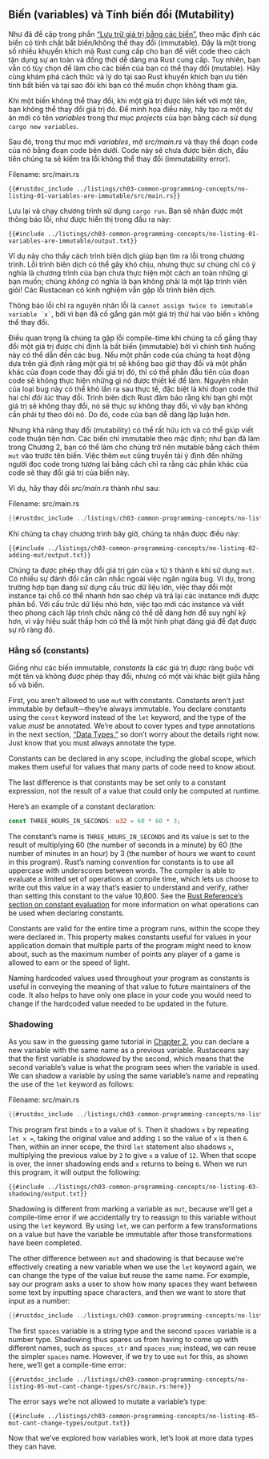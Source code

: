 ## Biến (variables) và Tính biến đổi (Mutability)

Như đã đề cập trong phần [“Lưu trữ giá trị bằng các
biến”][storing-values-with-variables]<!-- ignore -->, theo mặc định
các biến có tính chất bất biến/không thể thay đổi (immutable). Đây là một trong số nhiều khuyến khích
mà Rust cung cấp cho bạn để viết code theo cách tận dụng sự an toàn và đồng thời dễ dàng mà
Rust cung cấp. Tuy nhiên, bạn vẫn có tùy chọn để làm cho các biến của bạn có thể thay đổi (mutable).
Hãy cùng khám phá cách thức và lý do tại sao Rust khuyến khích bạn ưu tiên tính bất biến và tại sao
đôi khi bạn có thể muốn chọn không tham gia.

Khi một biến không thể thay đổi, khi một giá trị được liên kết với một tên, bạn không thể thay đổi
giá trị đó. Để minh họa điều này, hãy tạo ra một dự án mới có tên *variables*
trong thư mục *projects* của bạn bằng cách sử dụng `cargo new variables`.

Sau đó, trong thư mục mới *variables*, mở *src/main.rs* và thay thế đoạn code của nó bằng đoạn code
bên dưới. Code này sẽ chưa được biên dịch, đầu tiên chúng ta sẽ kiểm tra lỗi không thể thay đổi
(immutability error).

<span class="filename">Filename: src/main.rs</span>

```rust,ignore,does_not_compile
{{#rustdoc_include ../listings/ch03-common-programming-concepts/no-listing-01-variables-are-immutable/src/main.rs}}
```

Lưu lại và chạy chương trình sử dụng `cargo run`. Bạn sẽ nhận được một thông báo lỗi,
như được hiển thị trong đầu ra này:

```console
{{#include ../listings/ch03-common-programming-concepts/no-listing-01-variables-are-immutable/output.txt}}
```

Ví dụ này cho thấy cách trình biên dịch giúp bạn tìm ra lỗi trong chương trình.
Lỗi trình biên dịch có thể gây khó chịu, nhưng thực sự chúng chỉ có ý nghĩa là
chương trình của bạn chưa thực hiện một cách an toàn những gì bạn muốn; chúng *không* có nghĩa là
bạn không phải là một lập trình viên giỏi! Các Rustacean có kinh nghiệm vẫn gặp lỗi trình biên dịch.

Thông báo lỗi chỉ ra nguyên nhân lỗi là `` cannot
assign twice to immutable variable `x` ``, bởi vì bạn đã cố gắng gán một giá trị thứ hai
vào biến `x` không thể thay đổi.

Điều quan trọng là chúng ta gặp lỗi compile-time khi chúng ta cố gắng thay đổi một giá trị
được chỉ định là bất biến (immutable) bởi vì chính tình huống này có thể dẫn đến các bug.
Nếu một phần code của chúng ta hoạt động dựa trên giả định rằng một giá trị sẽ không bao giờ
thay đổi và một phần khác của đoạn code thay đổi giá trị đó, thì có thể phần đầu tiên của đoạn
code sẽ không thực hiện những gì nó được thiết kế để làm. Nguyên nhân của loại bug này có thể khó
lần ra sau thực tế, đặc biệt là khi đoạn code thứ hai chỉ *đôi lúc* thay đổi.
Trình biên dịch Rust đảm bảo rằng khi bạn ghi một giá trị sẽ không thay đổi,
nó sẽ thực sự không thay đổi, vì vậy bạn không cần phải tự theo dõi nó. Do đó,
code của bạn dễ dàng lập luận hơn.

Nhưng khả năng thay đổi (mutability) có thể rất hữu ích và có thể giúp viết code thuận tiện hơn.
Các biến chỉ immutable theo mặc định; như bạn đã làm trong Chương 2, bạn có thể làm cho chúng
trở nên mutable bằng cách thêm `mut` vào trước tên biến. Việc thêm `mut` cũng
truyền tải ý định đến những người đọc code trong tương lai bằng cách chỉ ra rằng các phần khác của 
code sẽ thay đổi giá trị của biến này.

Ví dụ, hãy thay đổi *src/main.rs* thành như sau:

<span class="filename">Filename: src/main.rs</span>

```rust
{{#rustdoc_include ../listings/ch03-common-programming-concepts/no-listing-02-adding-mut/src/main.rs}}
```

Khi chúng ta chạy chương trình bây giờ, chúng ta nhận được điều này:

```console
{{#include ../listings/ch03-common-programming-concepts/no-listing-02-adding-mut/output.txt}}
```

Chúng ta được phép thay đổi giá trị gán của `x` từ `5` thành `6` khi sử dụng `mut`.
Có nhiều sự đánh đổi cần cân nhắc ngoài việc ngăn ngừa bug. Ví dụ, trong trường hợp
bạn đang sử dụng cấu trúc dữ liệu lớn, việc thay đổi một instance tại chỗ có thể
nhanh hơn sao chép và trả lại các instance mới được phân bổ. Với cấu trức dữ liệu
nhỏ hơn, việc tạo mới các instance và viết theo phong cách lập trình chức năng
có thể dễ dàng hơn để suy nghĩ kỹ hơn, vì vậy hiệu suất thấp hơn có thể là
một hình phạt đáng giá để đạt được sự rõ ràng đó.

### Hằng số (constants)

Giống như các biến immutable, *constants* là các giá trị được ràng buộc với một tên và
không được phép thay đổi, nhưng có một vài khác biệt giữa hằng số và biến.

First, you aren’t allowed to use `mut` with constants. Constants aren’t just
immutable by default—they’re always immutable. You declare constants using the
`const` keyword instead of the `let` keyword, and the type of the value *must*
be annotated. We’re about to cover types and type annotations in the next
section, [“Data Types,”][data-types]<!-- ignore --> so don’t worry about the
details right now. Just know that you must always annotate the type.

Constants can be declared in any scope, including the global scope, which makes
them useful for values that many parts of code need to know about.

The last difference is that constants may be set only to a constant expression,
not the result of a value that could only be computed at runtime.

Here’s an example of a constant declaration:

```rust
const THREE_HOURS_IN_SECONDS: u32 = 60 * 60 * 3;
```

The constant’s name is `THREE_HOURS_IN_SECONDS` and its value is set to the
result of multiplying 60 (the number of seconds in a minute) by 60 (the number
of minutes in an hour) by 3 (the number of hours we want to count in this
program). Rust’s naming convention for constants is to use all uppercase with
underscores between words. The compiler is able to evaluate a limited set of
operations at compile time, which lets us choose to write out this value in a
way that’s easier to understand and verify, rather than setting this constant
to the value 10,800. See the [Rust Reference’s section on constant
evaluation][const-eval] for more information on what operations can be used
when declaring constants.

Constants are valid for the entire time a program runs, within the scope they
were declared in. This property makes constants useful for values in your
application domain that multiple parts of the program might need to know about,
such as the maximum number of points any player of a game is allowed to earn or
the speed of light.

Naming hardcoded values used throughout your program as constants is useful in
conveying the meaning of that value to future maintainers of the code. It also
helps to have only one place in your code you would need to change if the
hardcoded value needed to be updated in the future.

### Shadowing

As you saw in the guessing game tutorial in [Chapter
2][comparing-the-guess-to-the-secret-number]<!-- ignore -->, you can declare a
new variable with the same name as a previous variable. Rustaceans say that the
first variable is *shadowed* by the second, which means that the second
variable’s value is what the program sees when the variable is used. We can
shadow a variable by using the same variable’s name and repeating the use of
the `let` keyword as follows:

<span class="filename">Filename: src/main.rs</span>

```rust
{{#rustdoc_include ../listings/ch03-common-programming-concepts/no-listing-03-shadowing/src/main.rs}}
```

This program first binds `x` to a value of `5`. Then it shadows `x` by
repeating `let x =`, taking the original value and adding `1` so the value of
`x` is then `6`. Then, within an inner scope, the third `let` statement also
shadows `x`, multiplying the previous value by `2` to give `x` a value of `12`.
When that scope is over, the inner shadowing ends and `x` returns to being `6`.
When we run this program, it will output the following:

```console
{{#include ../listings/ch03-common-programming-concepts/no-listing-03-shadowing/output.txt}}
```

Shadowing is different from marking a variable as `mut`, because we’ll get a
compile-time error if we accidentally try to reassign to this variable without
using the `let` keyword. By using `let`, we can perform a few transformations
on a value but have the variable be immutable after those transformations have
been completed.

The other difference between `mut` and shadowing is that because we’re
effectively creating a new variable when we use the `let` keyword again, we can
change the type of the value but reuse the same name. For example, say our
program asks a user to show how many spaces they want between some text by
inputting space characters, and then we want to store that input as a number:

```rust
{{#rustdoc_include ../listings/ch03-common-programming-concepts/no-listing-04-shadowing-can-change-types/src/main.rs:here}}
```

The first `spaces` variable is a string type and the second `spaces` variable
is a number type. Shadowing thus spares us from having to come up with
different names, such as `spaces_str` and `spaces_num`; instead, we can reuse
the simpler `spaces` name. However, if we try to use `mut` for this, as shown
here, we’ll get a compile-time error:

```rust,ignore,does_not_compile
{{#rustdoc_include ../listings/ch03-common-programming-concepts/no-listing-05-mut-cant-change-types/src/main.rs:here}}
```

The error says we’re not allowed to mutate a variable’s type:

```console
{{#include ../listings/ch03-common-programming-concepts/no-listing-05-mut-cant-change-types/output.txt}}
```

Now that we’ve explored how variables work, let’s look at more data types they
can have.

[comparing-the-guess-to-the-secret-number]:
ch02-00-guessing-game-tutorial.html#comparing-the-guess-to-the-secret-number
[data-types]: ch03-02-data-types.html#data-types
[storing-values-with-variables]: ch02-00-guessing-game-tutorial.html#storing-values-with-variables
[const-eval]: ../reference/const_eval.html
